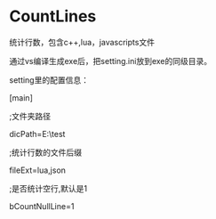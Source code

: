 # CountLines
统计行数，包含c++,lua，javascripts文件

通过vs编译生成exe后，把setting.ini放到exe的同级目录。

setting里的配置信息：

[main]

;文件夹路径

dicPath=E:\test

;统计行数的文件后缀

fileExt=lua,json

;是否统计空行,默认是1

bCountNullLine=1
